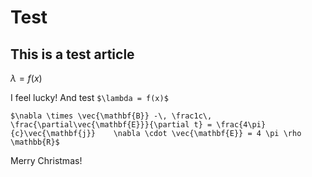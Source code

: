 # Test

## This is a test article

$\lambda = f(x)$

I feel lucky! And test `$\lambda = f(x)$`

```
$\nabla \times \vec{\mathbf{B}} -\, \frac1c\, \frac{\partial\vec{\mathbf{E}}}{\partial t} = \frac{4\pi}{c}\vec{\mathbf{j}}    \nabla \cdot \vec{\mathbf{E}} = 4 \pi \rho \mathbb{R}$
```

Merry Christmas!
